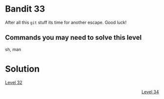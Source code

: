 <html>
<h1>Bandit 33</h1>

<p>After all this <code class="language-plaintext highlighter-rouge">git</code> stuff its time for another escape. Good luck!</p>

<h2 id="commands-you-may-need-to-solve-this-level">Commands you may need to solve this level</h2>
<p>sh, man</p>

<h1>Solution</h1>

<p style="text-align: left"><a href="bandit/tasks/bandit32.md">Level 32</a></p>
<p style="text-align: right"><a href="bandit/tasks/bandit34.md">Level 34</a></p>
</html>
